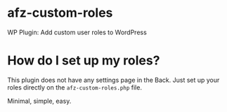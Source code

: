 # afz-custom-roles
WP Plugin: Add custom user roles to WordPress

# How do I set up my roles?
This plugin does not have any settings page in the Back. Just set up your roles directly on the `afz-custom-roles.php` file.

Minimal, simple, easy.